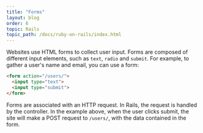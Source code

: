 ```yaml
---
title: "Forms"
layout: blog
order: 6
topic: Rails
topic_path: /docs/ruby-on-rails/index.html
---
```

Websites use HTML forms to collect user input. Forms are composed of different input elements, such as `text`, `radio` and `submit`. For example, to gather a user's name and email, you can use a form:

```html
<form action="/users/">
  <input type="text">
  <input type="submit">
</form>
```

Forms are associated with an HTTP request. In Rails, the request is handled by the controller. In the example above, when the user clicks submit, the site will make a POST request to `/users/`, with the data contained in the form.


